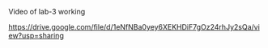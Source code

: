 Video of lab-3 working

https://drive.google.com/file/d/1eNfNBa0yey6XEKHDiF7gOz24rhJy2sQa/view?usp=sharing

